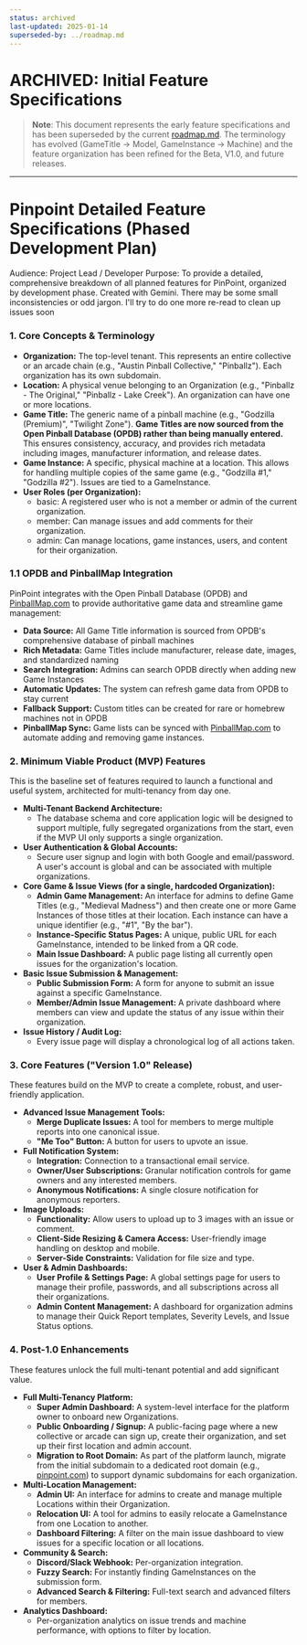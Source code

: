 ```yaml
---
status: archived
last-updated: 2025-01-14
superseded-by: ../roadmap.md
---
```


# ARCHIVED: Initial Feature Specifications

> **Note**: This document represents the early feature specifications and has been superseded by the current [roadmap.md](../roadmap.md). The terminology has evolved (GameTitle → Model, GameInstance → Machine) and the feature organization has been refined for the Beta, V1.0, and future releases.

---

# Pinpoint Detailed Feature Specifications (Phased Development Plan)

Audience: Project Lead / Developer
Purpose: To provide a detailed, comprehensive breakdown of all planned features for PinPoint, organized by development phase.
Created with Gemini. There may be some small inconsistencies or odd jargon. I'll try to do one more re-read to clean up issues soon

### 1. Core Concepts & Terminology

- **Organization:** The top-level tenant. This represents an entire collective or an arcade chain (e.g., "Austin Pinball Collective," "Pinballz"). Each organization has its own subdomain.
- **Location:** A physical venue belonging to an Organization (e.g., "Pinballz - The Original," "Pinballz - Lake Creek"). An organization can have one or more locations.
- **Game Title:** The generic name of a pinball machine (e.g., "Godzilla (Premium)", "Twilight Zone"). **Game Titles are now sourced from the Open Pinball Database (OPDB) rather than being manually entered.** This ensures consistency, accuracy, and provides rich metadata including images, manufacturer information, and release dates.
- **Game Instance:** A specific, physical machine at a location. This allows for handling multiple copies of the same game (e.g., "Godzilla #1," "Godzilla #2"). Issues are tied to a GameInstance.
- **User Roles (per Organization):**
  - basic: A registered user who is not a member or admin of the current organization.
  - member: Can manage issues and add comments for their organization.
  - admin: Can manage locations, game instances, users, and content for their organization.

### 1.1 OPDB and PinballMap Integration

PinPoint integrates with the Open Pinball Database (OPDB) and [PinballMap.com](http://pinballmap.com/) to provide authoritative game data and streamline game management:

- **Data Source:** All Game Title information is sourced from OPDB's comprehensive database of pinball machines
- **Rich Metadata:** Game Titles include manufacturer, release date, images, and standardized naming
- **Search Integration:** Admins can search OPDB directly when adding new Game Instances
- **Automatic Updates:** The system can refresh game data from OPDB to stay current
- **Fallback Support:** Custom titles can be created for rare or homebrew machines not in OPDB
- **PinballMap Sync:** Game lists can be synced with [PinballMap.com](http://pinballmap.com/) to automate adding and removing game instances.

### 2. Minimum Viable Product (MVP) Features

This is the baseline set of features required to launch a functional and useful system, architected for multi-tenancy from day one.

- **Multi-Tenant Backend Architecture:**
  - The database schema and core application logic will be designed to support multiple, fully segregated organizations from the start, even if the MVP UI only supports a single organization.
- **User Authentication & Global Accounts:**
  - Secure user signup and login with both Google and email/password. A user's account is global and can be associated with multiple organizations.
- **Core Game & Issue Views (for a single, hardcoded Organization):**
  - **Admin Game Management:** An interface for admins to define Game Titles (e.g., "Medieval Madness") and then create one or more Game Instances of those titles at their location. Each instance can have a unique identifier (e.g., "#1", "By the bar").
  - **Instance-Specific Status Pages:** A unique, public URL for each GameInstance, intended to be linked from a QR code.
  - **Main Issue Dashboard:** A public page listing all currently open issues for the organization's location.
- **Basic Issue Submission & Management:**
  - **Public Submission Form:** A form for anyone to submit an issue against a specific GameInstance.
  - **Member/Admin Issue Management:** A private dashboard where members can view and update the status of any issue within their organization.
- **Issue History / Audit Log:**
  - Every issue page will display a chronological log of all actions taken.

### 3. Core Features ("Version 1.0" Release)

These features build on the MVP to create a complete, robust, and user-friendly application.

- **Advanced Issue Management Tools:**
  - **Merge Duplicate Issues:** A tool for members to merge multiple reports into one canonical issue.
  - **"Me Too" Button:** A button for users to upvote an issue.
- **Full Notification System:**
  - **Integration:** Connection to a transactional email service.
  - **Owner/User Subscriptions:** Granular notification controls for game owners and any interested members.
  - **Anonymous Notifications:** A single closure notification for anonymous reporters.
- **Image Uploads:**
  - **Functionality:** Allow users to upload up to 3 images with an issue or comment.
  - **Client-Side Resizing & Camera Access:** User-friendly image handling on desktop and mobile.
  - **Server-Side Constraints:** Validation for file size and type.
- **User & Admin Dashboards:**
  - **User Profile & Settings Page:** A global settings page for users to manage their profile, passwords, and all subscriptions across all their organizations.
  - **Admin Content Management:** A dashboard for organization admins to manage their Quick Report templates, Severity Levels, and Issue Status options.

### 4. Post-1.0 Enhancements

These features unlock the full multi-tenant potential and add significant value.

- **Full Multi-Tenancy Platform:**
  - **Super Admin Dashboard:** A system-level interface for the platform owner to onboard new Organizations.
  - **Public Onboarding / Signup:** A public-facing page where a new collective or arcade can sign up, create their organization, and set up their first location and admin account.
  - **Migration to Root Domain:** As part of the platform launch, migrate from the initial subdomain to a dedicated root domain (e.g., [pinpoint.com](http://pinpoint.com/)) to support dynamic subdomains for each organization.
- **Multi-Location Management:**
  - **Admin UI:** An interface for admins to create and manage multiple Locations within their Organization.
  - **Relocation UI:** A tool for admins to easily relocate a GameInstance from one Location to another.
  - **Dashboard Filtering:** A filter on the main issue dashboard to view issues for a specific location or all locations.
- **Community & Search:**
  - **Discord/Slack Webhook:** Per-organization integration.
  - **Fuzzy Search:** For instantly finding GameInstances on the submission form.
  - **Advanced Search & Filtering:** Full-text search and advanced filters for members.
- **Analytics Dashboard:**
  - Per-organization analytics on issue trends and machine performance, with options to filter by location.
